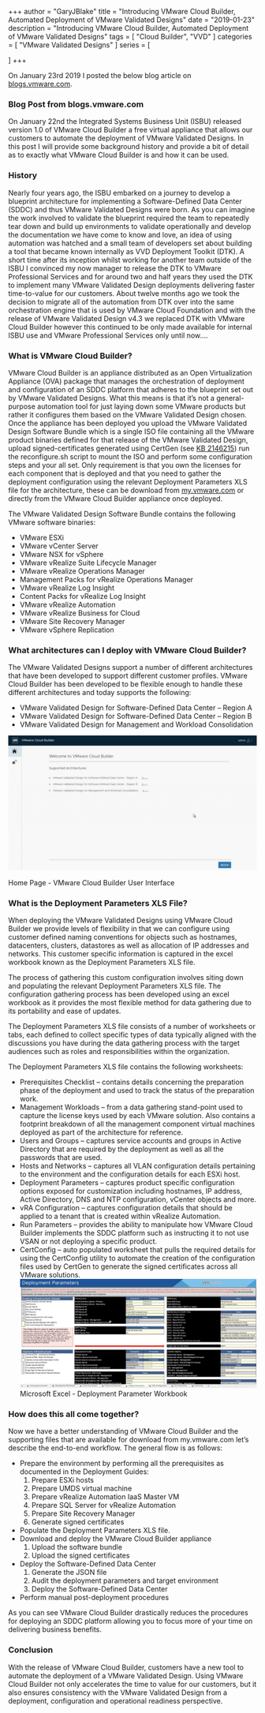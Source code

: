 +++
author = "GaryJBlake"
title = "Introducing VMware Cloud Builder, Automated Deployment of VMware Validated Designs"
date = "2019-01-23"
description = "Introducing VMware Cloud Builder, Automated Deployment of VMware Validated Designs"
tags = [
    "Cloud Builder",
    "VVD"
]
categories = [
    "VMware Validated Designs"
]
series = [

]
+++

On January 23rd 2019 I posted the below blog article on [blogs.vmware.com](https://blogs.vmware.com/cloud-foundation/2019/01/23/introducing-vmware-cloud-builder-automated-deployment-of-vmware-validated-designs/).

### Blog Post from blogs.vmware.com

On January 22nd the Integrated Systems Business Unit (ISBU) released version 1.0 of VMware Cloud Builder a free virtual appliance that allows our customers to  automate the deployment of VMware Validated Designs. In this post I will  provide some background history and provide a bit of detail as to  exactly what VMware Cloud Builder is and how it can be used.

### History

Nearly four years ago, the ISBU embarked on a journey to develop a  blueprint architecture for implementing a Software-Defined Data Center  (SDDC) and thus VMware Validated Designs were born. As you can imagine  the work involved to validate the blueprint required the team to  repeatedly tear down and build up environments to validate operationally  and develop the documentation we have come to know and love, an idea of  using automation was hatched and a small team of developers set about  building a tool that became known internally as VVD Deployment Toolkit  (DTK). A short time after its inception whilst working for another team  outside of the ISBU I convinced my now manager to release the DTK to  VMware Professional Services and for around two and half years they used  the DTK to implement many VMware Validated Design deployments  delivering faster time-to-value for our customers. About twelve months  ago we took the decision to migrate all of the automation from DTK over  into the same orchestration engine that is used by VMware Cloud  Foundation and with the release of VMware Validated Design v4.3 we  replaced DTK with VMware Cloud Builder however this continued to be only  made available for internal ISBU use and VMware Professional Services  only until now….

### What is VMware Cloud Builder?

VMware Cloud Builder is an appliance distributed as an Open Virtualization Appliance (OVA) package that manages the orchestration of deployment and configuration of an SDDC platform that adheres to the  blueprint set out by VMware Validated Designs. What this means is that it’s not a general-purpose automation tool for just laying down some VMware products but rather it configures them based on the VMware Validated Design chosen. Once the appliance has been deployed you upload the VMware Validated  Design Software Bundle which is a single ISO file containing all the VMware product binaries defined for that release of the VMware Validated Design, upload signed-certificates generated using CertGen (see [KB 2146215](https://kb.vmware.com/s/article/2146215)) run the reconfigure.sh script to mount the ISO and perform some configuration steps and your all set. Only requirement is that you own the licenses for each component that is deployed and that you need to gather the deployment configuration using the relevant Deployment Parameters XLS file for the architecture, these can be download from [my.vmware.com](https://my.vmware.com/group/vmware/info?slug=datacenter_cloud_infrastructure/vmware_validated_design_for_software_defined_data_center/5_0) or directly from the VMware Cloud Builder appliance once deployed.

The VMware Validated Design Software Bundle contains the following VMware software binaries:

- VMware ESXi
- VMware vCenter Server
- VMware NSX for vSphere
- VMware vRealize Suite Lifecycle Manager
- VMware vRealize Operations Manager
- Management Packs for vRealize Operations Manager
- VMware vRealize Log Insight
- Content Packs for vRealize Log Insight
- VMware vRealize Automation
- VMware vRealize Business for Cloud
- VMware Site Recovery Manager
- VMware vSphere Replication

### What architectures can I deploy with VMware Cloud Builder?

The VMware Validated Designs support a number of different  architectures that have been developed to support different customer  profiles. VMware Cloud Builder has been developed to be flexible enough  to handle these different architectures and today supports the  following:

- VMware Validated Design for Software-Defined Data Center – Region A
- VMware Validated Design for Software-Defined Data Center – Region B
- VMware Validated Design for Management and Workload Consolidation

![](/archive/2019/cb-web-ui.png) <figcaption>Home Page - VMware Cloud Builder User Interface</figcaption> 

### What is the Deployment Parameters XLS File?

When deploying the VMware Validated Designs using VMware Cloud Builder we provide levels of flexibility in that we can configure using customer defined naming conventions for objects such as hostnames, datacenters, clusters, datastores as well as allocation of IP addresses  and networks. This customer specific information is captured in the  excel workbook known as the Deployment Parameters XLS file.

The process of gathering this custom configuration involves siting  down and populating the relevant Deployment Parameters XLS file. The  configuration gathering process has been developed using an excel  workbook as it provides the most flexible method for data gathering due  to its portability and ease of updates.

The Deployment Parameters XLS file consists of a number of worksheets  or tabs, each defined to collect specific types of data typically  aligned with the discussions you have during the data gathering process  with the target audiences such as roles and responsibilities within the  organization.

The Deployment Parameters XLS file contains the following worksheets:

- Prerequisites Checklist – contains details concerning the preparation phase of the deployment and used to track the status of the preparation work.
- Management Workloads – from a data gathering stand-point used to capture the license keys used by each VMware solution. Also contains a footprint breakdown of all the management component virtual machines deployed as part of the architecture for reference.
- Users and Groups – captures service accounts and groups in Active Directory that are required by the deployment as well as all the passwords that are used.
- Hosts and Networks – captures all VLAN configuration details pertaining to the environment and the configuration details for each ESXi host.
- Deployment Parameters – captures product specific configuration options exposed for customization including hostnames, IP address, Active Directory, DNS and NTP configuration, vCenter objects and more.
- vRA Configuration – captures configuration details that should be applied to a tenant that is created within vRealize Automation.
- Run Parameters – provides the ability to manipulate how VMware Cloud Builder implements the SDDC platform such as instructing it to not use VSAN or not deploying a specific product.
- CertConfig – auto populated worksheet that pulls the required details for using the CertConfig utility to automate the creation of the configuration files used by CertGen to generate the signed certificates across all VMware solutions.
![](/archive/2019/cb-xls.png) <figcaption>Microsoft Excel - Deployment Parameter Workbook</figcaption>

### How does this all come together?

Now we have a better understanding of VMware Cloud Builder and the  supporting files that are available for download from my.vmware.com  let’s describe the end-to-end workflow. The general flow is as follows:

* Prepare the environment by performing all the prerequisites as documented in the Deployment Guides:
    1. Prepare ESXi hosts
    2. Prepare UMDS virtual machine
    3. Prepare vRealize Automation IaaS Master VM
    4. Prepare SQL Server for vRealize Automation
    5. Prepare Site Recovery Manager
    6. Generate signed certificates
* Populate the Deployment Parameters XLS file.
* Download and deploy the VMware Cloud Builder appliance
    1. Upload the software bundle
    2. Upload the signed certificates
* Deploy the Software-Defined Data Center
    1. Generate the JSON file
    2. Audit the deployment parameters and target environment
    3. Deploy the Software-Defined Data Center
* Perform manual post-deployment procedures

As you can see VMware Cloud Builder drastically reduces the  procedures for deploying an SDDC platform allowing you to focus more of  your time on delivering business benefits.

### Conclusion

With the release of VMware Cloud Builder, customers have a new tool  to automate the deployment of a VMware Validated Design. Using VMware  Cloud Builder not only accelerates the time to value for our customers,  but it also ensures consistency with the VMware Validated Design from a  deployment, configuration and operational readiness perspective.